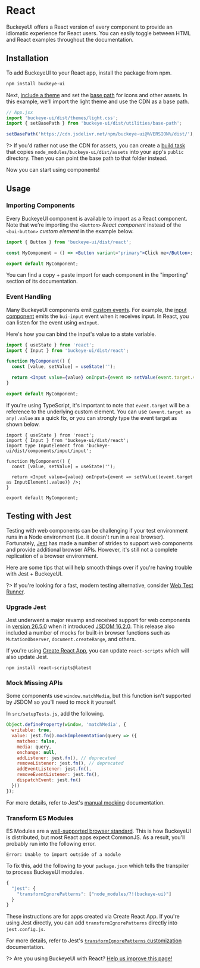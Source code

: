 # React

BuckeyeUI offers a React version of every component to provide an idiomatic experience for React users. You can easily toggle between HTML and React examples throughout the documentation.

## Installation

To add BuckeyeUI to your React app, install the package from npm.

```bash
npm install buckeye-ui
```

Next, [include a theme](/getting-started/themes) and set the [base path](/getting-started/installation#setting-the-base-path) for icons and other assets. In this example, we'll import the light theme and use the CDN as a base path.

```jsx
// App.jsx
import 'buckeye-ui/dist/themes/light.css';
import { setBasePath } from 'buckeye-ui/dist/utilities/base-path';

setBasePath('https://cdn.jsdelivr.net/npm/buckeye-ui@%VERSION%/dist/');
```

?> If you'd rather not use the CDN for assets, you can create a [build task](https://webpack.js.org/plugins/copy-webpack-plugin/) that copies `node_modules/buckeye-ui/dist/assets` into your app's `public` directory. Then you can point the base path to that folder instead.

Now you can start using components!

## Usage

### Importing Components

Every BuckeyeUI component is available to import as a React component. Note that we're importing the `<Button>` _React component_ instead of the `<bui-button>` _custom element_ in the example below.

```jsx
import { Button } from 'buckeye-ui/dist/react';

const MyComponent = () => <Button variant="primary">Click me</Button>;

export default MyComponent;
```

You can find a copy + paste import for each component in the "importing" section of its documentation.

### Event Handling

Many BuckeyeUI components emit [custom events](https://developer.mozilla.org/en-US/docs/Web/API/CustomEvent). For example, the [input component](/components/input) emits the `bui-input` event when it receives input. In React, you can listen for the event using `onInput`.

Here's how you can bind the input's value to a state variable.

```jsx
import { useState } from 'react';
import { Input } from 'buckeye-ui/dist/react';

function MyComponent() {
  const [value, setValue] = useState('');

  return <Input value={value} onInput={event => setValue(event.target.value)} />;
}

export default MyComponent;
```

If you're using TypeScript, it's important to note that `event.target` will be a reference to the underlying custom element. You can use `(event.target as any).value` as a quick fix, or you can strongly type the event target as shown below.

```tsx
import { useState } from 'react';
import { Input } from 'buckeye-ui/dist/react';
import type InputElement from 'buckeye-ui/dist/components/input/input';

function MyComponent() {
  const [value, setValue] = useState('');

  return <Input value={value} onInput={event => setValue((event.target as InputElement).value)} />;
}

export default MyComponent;
```

## Testing with Jest

Testing with web components can be challenging if your test environment runs in a Node environment (i.e. it doesn't run in a real browser). Fortunately, [Jest](https://jestjs.io/) has made a number of strides to support web components and provide additional browser APIs. However, it's still not a complete replication of a browser environment.

Here are some tips that will help smooth things over if you're having trouble with Jest + BuckeyeUI.

?> If you're looking for a fast, modern testing alternative, consider [Web Test Runner](https://modern-web.dev/docs/test-runner/overview/).

### Upgrade Jest

Jest underwent a major revamp and received support for web components in [version 26.5.0](https://github.com/facebook/jest/blob/main/CHANGELOG.md#2650) when it introduced [JSDOM 16.2.0](https://github.com/jsdom/jsdom/blob/master/Changelog.md#1620). This release also included a number of mocks for built-in browser functions such as `MutationObserver`, `document.createRange`, and others.

If you're using [Create React App](https://reactjs.org/docs/create-a-new-react-app.html#create-react-app), you can update `react-scripts` which will also update Jest.

```
npm install react-scripts@latest
```

### Mock Missing APIs

Some components use `window.matchMedia`, but this function isn't supported by JSDOM so you'll need to mock it yourself.

In `src/setupTests.js`, add the following.

```js
Object.defineProperty(window, 'matchMedia', {
  writable: true,
  value: jest.fn().mockImplementation(query => ({
    matches: false,
    media: query,
    onchange: null,
    addListener: jest.fn(), // deprecated
    removeListener: jest.fn(), // deprecated
    addEventListener: jest.fn(),
    removeEventListener: jest.fn(),
    dispatchEvent: jest.fn()
  }))
});
```

For more details, refer to Jest's [manual mocking](https://jestjs.io/docs/manual-mocks#mocking-methods-which-are-not-implemented-in-jsdom) documentation.

### Transform ES Modules

ES Modules are a [well-supported browser standard](https://hacks.mozilla.org/2018/03/es-modules-a-cartoon-deep-dive/). This is how BuckeyeUI is distributed, but most React apps expect CommonJS. As a result, you'll probably run into the following error.

```
Error: Unable to import outside of a module
```

To fix this, add the following to your `package.json` which tells the transpiler to process BuckeyeUI modules.

```js
{
  "jest": {
    "transformIgnorePatterns": ["node_modules/?!(buckeye-ui)"]
  }
}
```

These instructions are for apps created via Create React App. If you're using Jest directly, you can add `transformIgnorePatterns` directly into `jest.config.js`.

For more details, refer to Jest's [`transformIgnorePatterns` customization](https://jestjs.io/docs/tutorial-react-native#transformignorepatterns-customization) documentation.

?> Are you using BuckeyeUI with React? [Help us improve this page!](https://github.com/bfdeloitte/buckeye-ui/blob/next/docs/frameworks/react.md)
